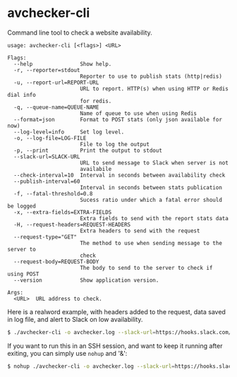 # avchecker-cli

Command line tool to check a website availability.

```man
usage: avchecker-cli [<flags>] <URL>

Flags:
  --help               Show help.
  -r, --reporter=stdout
                       Reporter to use to publish stats (http|redis)
  -u, --report-url=REPORT-URL
                       URL to report. HTTP(s) when using HTTP or Redis dial info
                       for redis.
  -q, --queue-name=QUEUE-NAME
                       Name of queue to use when using Redis
  --format=json        Format to POST stats (only json available for now)
  --log-level=info     Set log level.
  -o, --log-file=LOG-FILE
                       File to log the output
  -p, --print          Print the output to stdout
  --slack-url=SLACK-URL
                       URL to send message to Slack when server is not
                       availabile
  --check-interval=10  Interval in seconds between availability check
  --publish-interval=60
                       Interval in seconds between stats publication
  -f, --fatal-threshold=0.8
                       Sucess ratio under which a fatal error should be logged
  -x, --extra-fields=EXTRA-FIELDS
                       Extra fields to send with the report stats data
  -H, --request-headers=REQUEST-HEADERS
                       Extra headers to send with the request
  --request-type="GET"
                       The method to use when sending message to the server to
                       check
  --request-body=REQUEST-BODY
                       The body to send to the server to check if using POST
  --version            Show application version.

Args:
  <URL>  URL address to check.
```


Here is a realword example, with headers added to the request, data saved in log file, and alert to Slack on low availability.

```sh
$ ./avchecker-cli -o avchecker.log --slack-url=https://hooks.slack.com/services/WEBHOOK/SECURE/TOKEN -H My-Auth-Token=VERY_SECURE_AUTH_TOKEN http://example.com >> avchecker-stats.log 2>&1
```

If you want to run this in an SSH session, and want to keep it running after exiting, you can simply use `nohup` and '&':

```sh
$ nohup ./avchecker-cli -o avchecker.log --slack-url=https://hooks.slack.com/services/WEBHOOK/SECURE/TOKEN -H My-Auth-Token=VERY_SECURE_AUTH_TOKEN http://example.com >> avchecker-stats.log 2>&1 &
```
